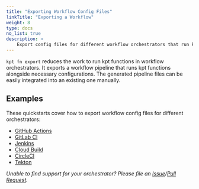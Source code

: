```yaml
---
title: "Exporting Workflow Config Files"
linkTitle: "Exporting a Workflow"
weight: 8
type: docs
no_list: true
description: >
    Export config files for different workflow orchestrators that run kpt functions
---
```


`kpt fn export` reduces the work to run kpt functions in workflow orchestrators. It exports a workflow pipeline that runs kpt functions alongside necessary configurations. The generated pipeline files can be easily integrated into an existing one manually.

## Examples

These quickstarts cover how to export workflow config files for different
orchestrators:

- [GitHub Actions]
- [GitLab CI]
- [Jenkins]
- [Cloud Build]
- [CircleCI]
- [Tekton]

*Unable to find support for your orchestrator? Please file an [Issue]/[Pull Request].*

[GitHub Actions]: guides/consumer/function/github-actions/
[GitLab CI]: guides/consumer/function/gitlab-ci/
[Jenkins]: guides/consumer/function/jenkins/
[Cloud Build]: guides/consumer/function/cloud-build/
[CircleCI]: guides/consumer/function/circleci/
[Tekton]: guides/consumer/function/tekton/
[Issue]: https://github.com/GoogleContainerTools/kpt/issues
[Pull Request]: https://github.com/GoogleContainerTools/kpt/pulls
